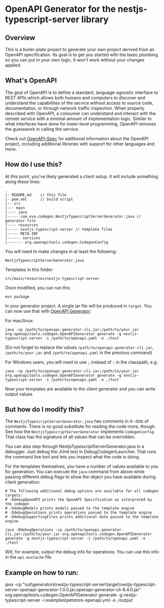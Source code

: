 # OpenAPI Generator for the nestjs-typescript-server library

## Overview
This is a boiler-plate project to generate your own project derived from an OpenAPI specification.
Its goal is to get you started with the basic plumbing so you can put in your own logic.
It won't work without your changes applied.

## What's OpenAPI
The goal of OpenAPI is to define a standard, language-agnostic interface to REST APIs which allows both humans and computers to discover and understand the capabilities of the service without access to source code, documentation, or through network traffic inspection.
When properly described with OpenAPI, a consumer can understand and interact with the remote service with a minimal amount of implementation logic.
Similar to what interfaces have done for lower-level programming, OpenAPI removes the guesswork in calling the service.

Check out [OpenAPI-Spec](https://github.com/OAI/OpenAPI-Specification) for additional information about the OpenAPI project, including additional libraries with support for other languages and more.

## How do I use this?
At this point, you've likely generated a client setup.  It will include something along these lines:

```
.
|- README.md    // this file
|- pom.xml      // build script
|-- src
|--- main
|---- java
|----- com.eva.codegen.NestjsTypescriptServerGenerator.java // generator file
|---- resources
|----- nestjs-typescript-server // template files
|----- META-INF
|------ services
|------- org.openapitools.codegen.CodegenConfig
```

You _will_ need to make changes in at least the following:

`NestjsTypescriptServerGenerator.java`

Templates in this folder:

`src/main/resources/nestjs-typescript-server`

Once modified, you can run this:

```
mvn package
```

In your generator project. A single jar file will be produced in `target`. You can now use that with [OpenAPI Generator](https://openapi-generator.tech):

For mac/linux:
```
java -cp /path/to/openapi-generator-cli.jar:/path/to/your.jar org.openapitools.codegen.OpenAPIGenerator generate -g nestjs-typescript-server -i /path/to/openapi.yaml -o ./test
```
(Do not forget to replace the values `/path/to/openapi-generator-cli.jar`, `/path/to/your.jar` and `/path/to/openapi.yaml` in the previous command)

For Windows users, you will need to use `;` instead of `:` in the classpath, e.g.
```
java -cp /path/to/openapi-generator-cli.jar;/path/to/your.jar org.openapitools.codegen.OpenAPIGenerator generate -g nestjs-typescript-server -i /path/to/openapi.yaml -o ./test
```

Now your templates are available to the client generator and you can write output values

## But how do I modify this?
The `NestjsTypescriptServerGenerator.java` has comments in it--lots of comments.  There is no good substitute
for reading the code more, though.  See how the `NestjsTypescriptServerGenerator` implements `CodegenConfig`.
That class has the signature of all values that can be overridden.

You can also step through NestjsTypescriptServerGenerator.java in a debugger.  Just debug the JUnit
test in DebugCodegenLauncher.  That runs the command line tool and lets you inspect what the code is doing.

For the templates themselves, you have a number of values available to you for generation.
You can execute the `java` command from above while passing different debug flags to show
the object you have available during client generation:

```
# The following additional debug options are available for all codegen targets:
# -DdebugOpenAPI prints the OpenAPI Specification as interpreted by the codegen
# -DdebugModels prints models passed to the template engine
# -DdebugOperations prints operations passed to the template engine
# -DdebugSupportingFiles prints additional data passed to the template engine

java -DdebugOperations -cp /path/to/openapi-generator-cli.jar:/path/to/your.jar org.openapitools.codegen.OpenAPIGenerator generate -g nestjs-typescript-server -i /path/to/openapi.yaml -o ./test
```

Will, for example, output the debug info for operations.
You can use this info in the `api.mustache` file.

## Example on how to run:
java -cp "out\generators\nestjs-typescript-server\target\nestjs-typescript-server-openapi-generator-1.0.0.jar;openapi-generator-cli-6.4.0.jar" org.openapitools.codegen.OpenAPIGenerator generate -g nestjs-typescript-server -i examples\petstore-openapi.yml -o ./output